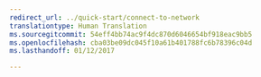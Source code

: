 ```yaml
---
redirect_url: ../quick-start/connect-to-network
translationtype: Human Translation
ms.sourcegitcommit: 54eff4bb74ac9f4dc870d6046654bf918eac9bb5
ms.openlocfilehash: cba03be09dc045f10a61b401788fc6b78396c04d
ms.lasthandoff: 01/12/2017

---
```

